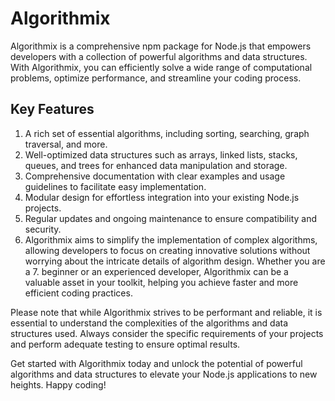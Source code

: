 # Algorithmix
Algorithmix is a comprehensive npm package for Node.js that empowers developers with a collection of powerful algorithms and data structures. With Algorithmix, you can efficiently solve a wide range of computational problems, optimize performance, and streamline your coding process.

## Key Features
1. A rich set of essential algorithms, including sorting, searching, graph traversal, and more.
2. Well-optimized data structures such as arrays, linked lists, stacks, queues, and trees for enhanced data manipulation and storage.
3. Comprehensive documentation with clear examples and usage guidelines to facilitate easy implementation.
4. Modular design for effortless integration into your existing Node.js projects.
5. Regular updates and ongoing maintenance to ensure compatibility and security.
6. Algorithmix aims to simplify the implementation of complex algorithms, allowing developers to focus on creating innovative solutions without worrying about the intricate details of algorithm design. Whether you are a 7. beginner or an experienced developer, Algorithmix can be a valuable asset in your toolkit, helping you achieve faster and more efficient coding practices.

Please note that while Algorithmix strives to be performant and reliable, it is essential to understand the complexities of the algorithms and data structures used. Always consider the specific requirements of your projects and perform adequate testing to ensure optimal results.

Get started with Algorithmix today and unlock the potential of powerful algorithms and data structures to elevate your Node.js applications to new heights. Happy coding!

